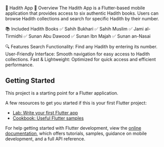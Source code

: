 📖 Hadith App
🌟 Overview
The Hadith App is a Flutter-based mobile application that provides access to six authentic Hadith books. Users can browse Hadith collections and search for specific Hadith by their number.

📚 Included Hadith Books
✅ Sahih Bukhari
✅ Sahih Muslim
✅ Jami al-Tirmidhi
✅ Sunan Abu Dawood
✅ Sunan Ibn Majah
✅ Sunan an-Nasai

🔍 Features
Search Functionality: Find any Hadith by entering its number.
User-Friendly Interface: Smooth navigation for easy access to Hadith collections.
Fast & Lightweight: Optimized for quick access and efficient performance.

## Getting Started

This project is a starting point for a Flutter application.

A few resources to get you started if this is your first Flutter project:

- [Lab: Write your first Flutter app](https://docs.flutter.dev/get-started/codelab)
- [Cookbook: Useful Flutter samples](https://docs.flutter.dev/cookbook)

For help getting started with Flutter development, view the
[online documentation](https://docs.flutter.dev/), which offers tutorials,
samples, guidance on mobile development, and a full API reference.
